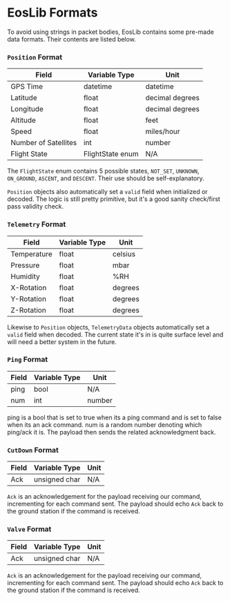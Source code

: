 # EosLib Formats

To avoid using strings in packet bodies, EosLib contains some pre-made data formats. Their contents are listed below.

### `Position` Format

| Field                | Variable Type    | Unit            |
| -------------------- | ---------------- | --------------- |
| GPS Time             | datetime         | datetime        |
| Latitude             | float            | decimal degrees |
| Longitude            | float            | decimal degrees |
| Altitude             | float            | feet            |
| Speed                | float            | miles/hour      |
| Number of Satellites | int              | number          |
| Flight State         | FlightState enum | N/A             |

The `FlightState` enum contains 5 possible states, `NOT_SET`, `UNKNOWN`, `ON_GROUND`, `ASCENT`, and `DESCENT`. Their
use should be self-explanatory.

`Position` objects also automatically set a `valid` field when initialized or decoded. The logic is still pretty primitive, but it's a
good sanity check/first pass validity check.

### `Telemetry` Format

| Field       | Variable Type | Unit    |
| ----------- | ------------- | ------- |
| Temperature | float         | celsius |
| Pressure    | float         | mbar    |
| Humidity    | float         | %RH     |
| X-Rotation  | float         | degrees |
| Y-Rotation  | float         | degrees |
| Z-Rotation  | float         | degrees |

Likewise to `Position` objects, `TelemetryData` objects automatically set a `valid` field when decoded. The current state it's in is quite surface level and will need a better system in the future.

### `Ping` Format

| Field | Variable Type | Unit   |
| ----- | ------------- | ------ |
| ping  | bool          | N/A    |
| num   | int           | number |

ping is a bool that is set to true when its a ping command and is set to false when its an ack command. num is a random number denoting which ping/ack it is. The payload then sends the related acknowledgment back.

### `CutDown` Format

| Field | Variable Type | Unit |
| ----- | ------------- | ---- |
| Ack   | unsigned char | N/A  |

`Ack` is an acknowledgement for the payload receiving our command, incrementing for each command sent. The payload should echo `Ack` back to the ground station if the command is received.

### `Valve` Format

| Field | Variable Type | Unit |
| ----- | ------------- | ---- |
| Ack   | unsigned char | N/A  |

`Ack` is an acknowledgement for the payload receiving our command, incrementing for each command sent. The payload should echo `Ack` back to the ground station if the command is received.
